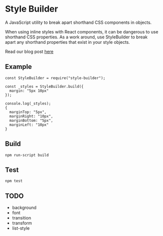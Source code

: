 # Style Builder

A JavaScript utility to break apart shorthand CSS components in objects.

When using inline styles with React components, it can be dangerous to use shorthand CSS properties. As a work around, use StyleBuilder to break apart any shorthand properties that exist in your style objects.

Read our blog post [here](http://www.actioniq.co/blog/reactjs-cramping-my-style/)

## Example

```
const StyleBuilder = require("style-builder");

const _styles = StyleBuilder.build({
  margin: "5px 10px"
});

console.log(_styles);
{
  marginTop: "5px",
  marginRight: "10px",
  marginBottom: "5px",
  marginLeft: "10px"
}
```
## Build
```
npm run-script build
```

## Test
```
npm test
```

## TODO
* background
* font
* transition
* transform
* list-style

